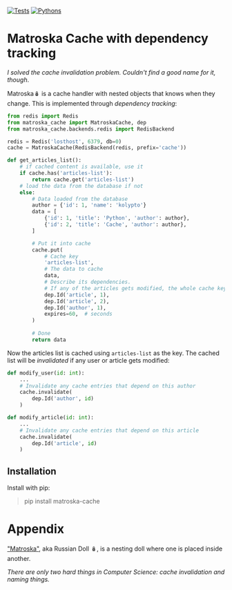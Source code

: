 [![Tests](https://github.com/kolypto/py-matroska-cache/workflows/Tests/badge.svg)](/kolypto/py-matroska-cache/actions)
[![Pythons](https://img.shields.io/badge/python-3.7%E2%80%933.8-blue.svg)](noxfile.py)

Matroska Cache with dependency tracking
=======================================

*I solved the cache invalidation problem. Couldn't find a good name for it, though*.

Matroska🪆 is a cache handler with nested objects that knows when they change.
This is implemented through *dependency tracking*:

```python
from redis import Redis
from matroska_cache import MatroskaCache, dep
from matroska_cache.backends.redis import RedisBackend

redis = Redis('losthost', 6379, db=0)
cache = MatroskaCache(RedisBackend(redis, prefix='cache'))

def get_articles_list():
    # if cached content is available, use it
    if cache.has('articles-list'):
        return cache.get('articles-list')
    # load the data from the database if not
    else:
        # Data loaded from the database
        author = {'id': 1, 'name': 'kolypto'}
        data = [
            {'id': 1, 'title': 'Python', 'author': author},
            {'id': 2, 'title': 'Cache', 'author': author},
        ]

        # Put it into cache
        cache.put(
            # Cache key
            'articles-list', 
            # The data to cache
            data,
            # Describe its dependencies. 
            # If any of the articles gets modified, the whole cache key will be discarded
            dep.Id('article', 1),
            dep.Id('article', 2),
            dep.Id('author', 1),
            expires=60,  # seconds
        )
        
        # Done
        return data
```

Now the articles list is cached using `articles-list` as the key.
The cached list will be *invalidated* if any user or article gets modified:

```python
def modify_user(id: int):
    ...
    # Invalidate any cache entries that depend on this author
    cache.invalidate(
        dep.Id('author', id)
    )

def modify_article(id: int):
    ...
    # Invalidate any cache entries that depend on this article
    cache.invalidate(
        dep.Id('article', id)
    )
```

Installation
------------

Install with pip:

> pip install matroska-cache



Appendix
========

["Matroska"](https://en.wikipedia.org/wiki/Matryoshka_doll), aka Russian Doll 🪆, 
is a nesting doll where one is placed inside another.

*There are only two hard things in Computer Science: cache invalidation and naming things.*
